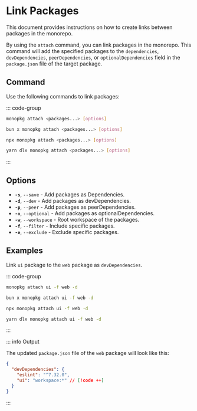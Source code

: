 # Link Packages

This document provides instructions on how to create links between packages in the monorepo.

By using the `attach` command, you can link packages in the monorepo. This command will add the specified packages to the `dependencies`, `devDependencies`, `peerDependencies`, or `optionalDependencies` field in the `package.json` file of the target package.

## Command

Use the following commands to link packages:

::: code-group

```bash [Global]
monopkg attach <packages...> [options]
```

```bash [Bun]
bun x monopkg attach <packages...> [options]
```

```bash [NPM]
npx monopkg attach <packages...> [options]
```

```bash [Yarn]
yarn dlx monopkg attach <packages...> [options]
```
:::

## Options

- **`-s`**, `--save` - Add packages as Dependencies.
- **`-d`**, `--dev` - Add packages as devDependencies.
- **`-p`**, `--peer` - Add packages as peerDependencies.
- **`-o`**, `--optional` - Add packages as optionalDependencies.
- **`-w`**, `--workspace` - Root workspace of the packages.
- **`-f`**, `--filter` - Include specific packages.
- **`-e`**, `--exclude` - Exclude specific packages.

## Examples

Link `ui` package to the `web` package as `devDependencies`.

::: code-group

```bash [Global]
monopkg attach ui -f web -d
```

```bash [Bun]
bun x monopkg attach ui -f web -d
```

```bash [NPM]
npx monopkg attach ui -f web -d
```

```bash [Yarn]
yarn dlx monopkg attach ui -f web -d
```

:::

::: info Output

The updated `package.json` file of the `web` package will look like this:

```json
{
  "devDependencies": {
    "eslint": "^7.32.0",
    "ui": "workspace:*" // [!code ++]
  }
}
```

:::
